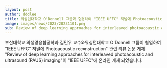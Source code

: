 ```yaml
---
layout: post
author: dddlee
title: 워싱턴대학교 O'Donnell 그룹과 협업하여 "IEEE UFFC" 저널에 Photoacoustic reconstruction" 관련 리뷰 논문 게재
image: images/news/2023/20231101.png
sub: Review of deep learning approaches for interleaved photoacoustic and ultrasound (PAUS) imaging
---
```

부산대학교 의생명융합공학과 김민우 교수와워싱턴대학교 O'Donnell 그룹이 협업하여 "IEEE UFFC" 저널에 Photoacoustic reconstruction" 관련 리뷰 논문 게재
"Review of deep learning approaches for interleaved photoacoustic and ultrasound (PAUS) imaging"이 "IEEE UFFC"에 온라인 게재 되었습니다.